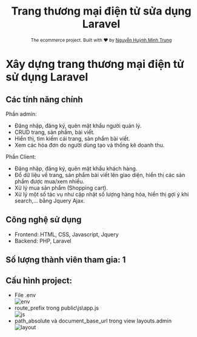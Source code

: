 <h1 align="center">Trang thương mại điện tử sửa dụng Laravel</h1>
<div align="center">
  <sub>The ecommerce project. Built with ❤︎ by
    <a href="https://github.com/trungnguyenhuynhminh46">Nguyễn Huỳnh Minh Trung</a>
  </sub>
</div>

# Xây dựng trang thương mại điện tử sử dụng Laravel

## Các tính năng chính
Phần admin:

+ Đăng nhập, đăng ký, quên mật khẩu người quản lý.
+ CRUD trang, sản phẩm, bài viết.
+ Hiển thị, tìm kiếm cái trang, sản phẩm bài viết.
+ Xem các hóa đơn do người dùng tạo và thống kê doanh thu.

Phần Client:

+ Đăng nhập, đăng ký, quên mật khẩu khách hàng.
+ Đổ dữ liệu về trang, sản phẩm bài viết lên giao diện, hiển thị các sản phẩm được mua/xem nhiều.
+ Xử lý mua sản phẩm (Shopping cart).
+ Xử lý một số tác vụ như cập nhật số lượng hàng hóa, hiển thị gợi ý khi search,... bằng Jquery Ajax.

## Công nghệ sử dụng 
+ Frontend: HTML, CSS, Javascript, Jquery
+ Backend: PHP, Laravel 

## Số lượng thành viên tham gia: 1 

## Cấu hình project:
+ File .env <br>
![env](https://user-images.githubusercontent.com/58035150/183233906-6d4bf9fa-ab59-4091-831a-6454cd69968d.png) <br>
+ route_prefix trong public\js\app.js <br>
![js](https://user-images.githubusercontent.com/58035150/183233929-dd6fb965-7d3a-495b-a4de-093ef5f81eb9.png) <br>
+ path_absolute và document_base_url trong view layouts.admin <br>
![layout](https://user-images.githubusercontent.com/58035150/183234077-6e88c454-d52b-4ae5-aa56-4c121a1f5acd.png) <br>

